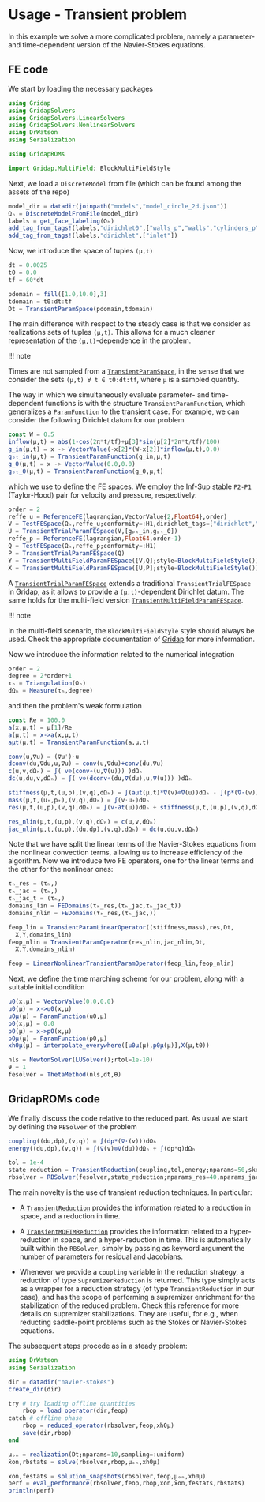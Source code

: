 # Usage - Transient problem

In this example we solve a more complicated problem, namely a parameter- and time-dependent version of the Navier-Stokes equations.

## FE code 

We start by loading the necessary packages  

```julia
using Gridap
using GridapSolvers
using GridapSolvers.LinearSolvers
using GridapSolvers.NonlinearSolvers
using DrWatson
using Serialization

using GridapROMs

import Gridap.MultiField: BlockMultiFieldStyle
```

Next, we load a `DiscreteModel` from file (which can be found among the assets of the repo)

```julia
model_dir = datadir(joinpath("models","model_circle_2d.json"))
Ωₕ = DiscreteModelFromFile(model_dir)
labels = get_face_labeling(Ωₕ)
add_tag_from_tags!(labels,"dirichlet0",["walls_p","walls","cylinders_p","cylinders"])
add_tag_from_tags!(labels,"dirichlet",["inlet"])
```

Now, we introduce the space of tuples `(μ,t)` 

``` julia 
dt = 0.0025
t0 = 0.0
tf = 60*dt

pdomain = fill([1.0,10.0],3)
tdomain = t0:dt:tf
Dt = TransientParamSpace(pdomain,tdomain)
```

The main difference with respect to the steady case is that we consider as realizations sets of tuples `(μ,t)`. This allows for a much cleaner representation of the `(μ,t)`-dependence in the problem. 

!!! note

  Times are not sampled from a [`TransientParamSpace`](@ref), in the sense that we consider the sets `(μ,t) ∀ t ∈ t0:dt:tf`, where `μ` is a sampled quantity.

The way in which we simultaneously evaluate parameter- and time-dependent functions is with the structure `TransientParamFunction`, which generalizes a [`ParamFunction`](@ref) to the transient case. For example, we can consider the following Dirichlet datum for our problem

```julia
const W = 0.5
inflow(μ,t) = abs(1-cos(2π*t/tf)+μ[3]*sin(μ[2]*2π*t/tf)/100)
g_in(μ,t) = x -> VectorValue(-x[2]*(W-x[2])*inflow(μ,t),0.0)
gₚₜ_in(μ,t) = TransientParamFunction(g_in,μ,t)
g_0(μ,t) = x -> VectorValue(0.0,0.0)
gₚₜ_0(μ,t) = TransientParamFunction(g_0,μ,t)
```

which we use to define the FE spaces. We employ the Inf-Sup stable `P2-P1` (Taylor-Hood) pair for velocity and pressure, respectively:

```julia
order = 2
reffe_u = ReferenceFE(lagrangian,VectorValue{2,Float64},order)
V = TestFESpace(Ωₕ,reffe_u;conformity=:H1,dirichlet_tags=["dirichlet","dirichlet0"])
U = TransientTrialParamFESpace(V,[gₚₜ_in,gₚₜ_0])
reffe_p = ReferenceFE(lagrangian,Float64,order-1)
Q = TestFESpace(Ωₕ,reffe_p;conformity=:H1)
P = TransientTrialParamFESpace(Q)
Y = TransientMultiFieldParamFESpace([V,Q];style=BlockMultiFieldStyle())
X = TransientMultiFieldParamFESpace([U,P];style=BlockMultiFieldStyle())
```

A [`TransientTrialParamFESpace`](@ref) extends a traditional `TransientTrialFESpace` in Gridap, as it allows to provide a `(μ,t)`-dependent Dirichlet datum. The same holds for the multi-field version [`TransientMultiFieldParamFESpace`](@ref). 

!!! note

  In the multi-field scenario, the `BlockMultiFieldStyle` style should always be used. Check the appropriate documentation of [Gridap](https://github.com/gridap/Gridap.jl) for more information.

Now we introduce the information related to the numerical integration 

```julia
order = 2
degree = 2*order+1
τₕ = Triangulation(Ωₕ)
dΩₕ = Measure(τₕ,degree)
```

and then the problem's weak formulation 

```julia
const Re = 100.0
a(x,μ,t) = μ[1]/Re
a(μ,t) = x->a(x,μ,t)
aμt(μ,t) = TransientParamFunction(a,μ,t)

conv(u,∇u) = (∇u')⋅u
dconv(du,∇du,u,∇u) = conv(u,∇du)+conv(du,∇u)
c(u,v,dΩₕ) = ∫( v⊙(conv∘(u,∇(u))) )dΩₕ
dc(u,du,v,dΩₕ) = ∫( v⊙(dconv∘(du,∇(du),u,∇(u))) )dΩₕ

stiffness(μ,t,(u,p),(v,q),dΩₕ) = ∫(aμt(μ,t)*∇(v)⊙∇(u))dΩₕ - ∫(p*(∇⋅(v)))dΩₕ + ∫(q*(∇⋅(u)))dΩₕ
mass(μ,t,(uₜ,pₜ),(v,q),dΩₕ) = ∫(v⋅uₜ)dΩₕ
res(μ,t,(u,p),(v,q),dΩₕ) = ∫(v⋅∂t(u))dΩₕ + stiffness(μ,t,(u,p),(v,q),dΩₕ)

res_nlin(μ,t,(u,p),(v,q),dΩₕ) = c(u,v,dΩₕ)
jac_nlin(μ,t,(u,p),(du,dp),(v,q),dΩₕ) = dc(u,du,v,dΩₕ)
```

Note that we have split the linear terms of the Navier-Stokes equations from the nonlinear convection terms, allowing us to increase efficiency of the algorithm. Now we introduce two FE operators, one for the linear terms and the other for the nonlinear ones:

```julia
τₕ_res = (τₕ,)
τₕ_jac = (τₕ,)
τₕ_jac_t = (τₕ,)
domains_lin = FEDomains(τₕ_res,(τₕ_jac,τₕ_jac_t))
domains_nlin = FEDomains(τₕ_res,(τₕ_jac,))

feop_lin = TransientParamLinearOperator((stiffness,mass),res,Dt,
  X,Y,domains_lin)
feop_nlin = TransientParamOperator(res_nlin,jac_nlin,Dt,
  X,Y,domains_nlin)

feop = LinearNonlinearTransientParamOperator(feop_lin,feop_nlin)
```

Next, we define the time marching scheme for our problem, along with a suitable initial condition 

```julia 
u0(x,μ) = VectorValue(0.0,0.0)
u0(μ) = x->u0(x,μ)
u0μ(μ) = ParamFunction(u0,μ)
p0(x,μ) = 0.0
p0(μ) = x->p0(x,μ)
p0μ(μ) = ParamFunction(p0,μ)
xh0μ(μ) = interpolate_everywhere([u0μ(μ),p0μ(μ)],X(μ,t0))

nls = NewtonSolver(LUSolver();rtol=1e-10)
θ = 1
fesolver = ThetaMethod(nls,dt,θ)
```

## GridapROMs code 

We finally discuss the code relative to the reduced part. As usual we start by defining the `RBSolver` of the problem 

```julia
coupling((du,dp),(v,q)) = ∫(dp*(∇⋅(v)))dΩₕ
energy((du,dp),(v,q)) = ∫(∇(v)⊙∇(du))dΩₕ + ∫(dp*q)dΩₕ

tol = 1e-4
state_reduction = TransientReduction(coupling,tol,energy;nparams=50,sketch=:sprn)
rbsolver = RBSolver(fesolver,state_reduction;nparams_res=40,nparams_jac=40)

```

The main novelty is the use of transient reduction techniques. In particular:

* A [`TransientReduction`](@ref) provides the information related to a reduction in space, and a reduction in time. 

* A [`TransientMDEIMReduction`](@ref) provides the information related to a hyper-reduction in space, and a hyper-reduction in time. This is automatically built within the `RBSolver`, simply by passing as keyword argument the number of parameters for residual and Jacobians.

* Whenever we provide a `coupling` variable in the reduction strategy, a reduction of type `SupremizerReduction` is returned. This type simply acts as a wrapper for a reduction strategy (of type `TransientReduction` in our case), and has the scope of performing a supremizer enrichment for the stabilization of the reduced problem. Check [this](https://doi.org/10.1002/nme.4772) reference for more details on supremizer stabilizations. They are useful, for e.g., when reducting saddle-point problems such as the Stokes or Navier-Stokes equations.

The subsequent steps procede as in a steady problem:

```julia 
using DrWatson 
using Serialization

dir = datadir("navier-stokes")
create_dir(dir) 

try # try loading offline quantities
    rbop = load_operator(dir,feop)
catch # offline phase
    rbop = reduced_operator(rbsolver,feop,xh0μ)
    save(dir,rbop)
end

μₒₙ = realization(Dt;nparams=10,sampling=:uniform)
x̂on,rbstats = solve(rbsolver,rbop,μₒₙ,xh0μ)

xon,festats = solution_snapshots(rbsolver,feop,μₒₙ,xh0μ)
perf = eval_performance(rbsolver,feop,rbop,xon,x̂on,festats,rbstats)
println(perf)
```
